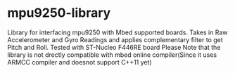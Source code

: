# mpu9250-library
Library for interfacing mpu9250 with Mbed supported boards.
Takes in Raw Accelerometer and Gyro Readings and applies complementary filter to get Pitch and Roll.
Tested with ST-Nucleo F446RE board
Please Note that the library is not drectly compatible with mbed online compiler(Since it uses ARMCC compiler and doesnot support C++11 yet)

